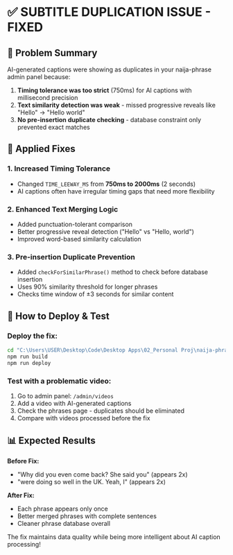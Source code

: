# ✅ SUBTITLE DUPLICATION ISSUE - FIXED

## 🎯 Problem Summary
AI-generated captions were showing as duplicates in your naija-phrase admin panel because:

1. **Timing tolerance was too strict** (750ms) for AI captions with millisecond precision
2. **Text similarity detection was weak** - missed progressive reveals like "Hello" → "Hello world"  
3. **No pre-insertion duplicate checking** - database constraint only prevented exact matches

## 🔧 Applied Fixes

### 1. Increased Timing Tolerance
- Changed `TIME_LEEWAY_MS` from **750ms to 2000ms** (2 seconds)
- AI captions often have irregular timing gaps that need more flexibility

### 2. Enhanced Text Merging Logic
- Added punctuation-tolerant comparison
- Better progressive reveal detection ("Hello" vs "Hello, world")
- Improved word-based similarity calculation

### 3. Pre-insertion Duplicate Prevention
- Added `checkForSimilarPhrase()` method to check before database insertion
- Uses 90% similarity threshold for longer phrases
- Checks time window of ±3 seconds for similar content

## 🚀 How to Deploy & Test

### Deploy the fix:
```bash
cd "C:\Users\USER\Desktop\Code\Desktop Apps\02_Personal Proj\naija-phrase"
npm run build
npm run deploy
```

### Test with a problematic video:
1. Go to admin panel: `/admin/videos`
2. Add a video with AI-generated captions
3. Check the phrases page - duplicates should be eliminated
4. Compare with videos processed before the fix

## 📊 Expected Results

**Before Fix:**
- "Why did you even come back? She said you" (appears 2x)
- "were doing so well in the UK. Yeah, I" (appears 2x)

**After Fix:**
- Each phrase appears only once
- Better merged phrases with complete sentences
- Cleaner phrase database overall

The fix maintains data quality while being more intelligent about AI caption processing!

